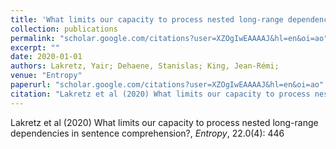 ```yaml
---
title: 'What limits our capacity to process nested long-range dependencies in sentence comprehension?'
collection: publications
permalink: "scholar.google.com/citations?user=XZOgIwEAAAAJ&hl=en&oi=ao"
excerpt: ""
date: 2020-01-01
authors: Lakretz, Yair; Dehaene, Stanislas; King, Jean-Rémi; 
venue: "Entropy"
paperurl: "scholar.google.com/citations?user=XZOgIwEAAAAJ&hl=en&oi=ao"
citation: "Lakretz et al (2020) What limits our capacity to process nested long-range dependencies in sentence comprehension?, <i>Entropy</i>, 22.0(4): 446"
---
```

Lakretz et al (2020) What limits our capacity to process nested long-range dependencies in sentence comprehension?, <i>Entropy</i>, 22.0(4): 446
